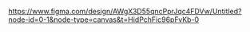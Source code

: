 https://www.figma.com/design/AWgX3D55qncPprJqc4FDVw/Untitled?node-id=0-1&node-type=canvas&t=HidPchFic96pFvKb-0
